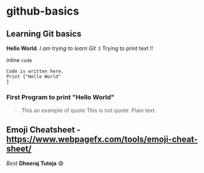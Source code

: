 # github-basics
## Learning Git basics

__Hello World__. 
_I am trying to learn Git_ :)
Trying to print text !!

inline `code`

```
Code is written here.
Print {"Hello World"
}
```


### First Program to print "Hello World"
> This an example of quote
> This is not quote. Plain text.


## Emoji Cheatsheet - https://www.webpagefx.com/tools/emoji-cheat-sheet/


*Best*
**Dheeraj Tuteja** :smile:







